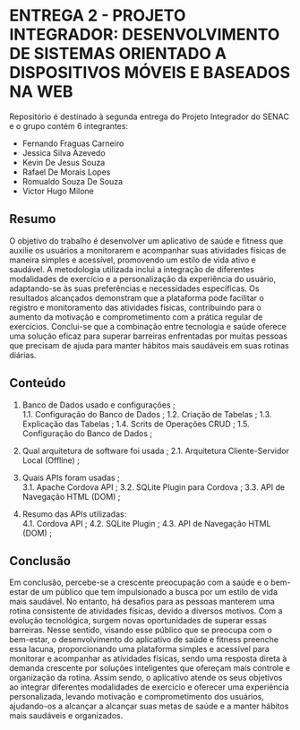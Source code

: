 # ENTREGA 2 - PROJETO INTEGRADOR: DESENVOLVIMENTO DE SISTEMAS ORIENTADO A DISPOSITIVOS MÓVEIS E BASEADOS NA WEB

Repositório é destinado à segunda entrega do Projeto Integrador do SENAC e o grupo contém 6 integrantes:
 * Fernando Fraguas Carneiro
 * Jessica Silva Azevedo
 * Kevin De Jesus Souza
 * Rafael De Morais Lopes
 * Romualdo Souza De Souza
 * Victor Hugo Milone

## Resumo

O objetivo do trabalho é desenvolver um aplicativo de saúde e fitness que auxilie os usuários a monitorarem e acompanhar suas atividades físicas de maneira simples e acessível, promovendo um estilo de vida ativo e saudável. A metodologia utilizada inclui a integração de diferentes modalidades de exercício e a personalização da experiência do usuário, adaptando-se às suas preferências e necessidades específicas. Os resultados alcançados demonstram que a plataforma pode facilitar o registro e monitoramento das atividades físicas, contribuindo para o aumento da motivação e comprometimento com a prática regular de exercícios. Conclui-se que a combinação entre tecnologia e saúde oferece uma solução eficaz para superar barreiras enfrentadas por muitas pessoas que precisam de ajuda para manter hábitos mais saudáveis em suas rotinas diárias. 

## Conteúdo

1.	Banco de Dados usado e configurações	;   
1.1.	Configuração do Banco de Dados	;
1.2.	Criação de Tabelas	;
1.3.	Explicação das Tabelas	;
1.4.	Scrits de Operações CRUD	;
1.5.	Configuração do Banco de Dados	;

2.	Qual arquitetura de software foi usada	; 
2.1.	Arquitetura Cliente-Servidor Local (Offline)	;

3.	Quais APIs foram usadas	;   
3.1.	Apache Cordova API	;
3.2.	SQLite Plugin para Cordova	;
3.3.	API de Navegação HTML (DOM)	;

4.	Resumo das APIs utilizadas:   
4.1.	Cordova API	;
4.2.	SQLite Plugin	;
4.3.	API de Navegação HTML (DOM)	;


## Conclusão
Em conclusão, percebe-se a crescente preocupação com a saúde e o bem-estar de um público que tem impulsionado a busca por um estilo de vida mais saudável. No entanto, há desafios para as pessoas manterem uma rotina consistente de atividades físicas, devido a diversos motivos. Com a evolução tecnológica, surgem novas oportunidades de superar essas barreiras. 
Nesse sentido, visando esse público que se preocupa com o bem-estar, o desenvolvimento do aplicativo de saúde e fitness preenche essa lacuna, proporcionando uma plataforma simples e acessível para monitorar e acompanhar as atividades físicas, sendo uma resposta direta à demanda crescente por soluções inteligentes que ofereçam mais controle e organização da rotina. Assim sendo, o aplicativo atende os seus objetivos ao integrar diferentes modalidades de exercício e oferecer uma experiência personalizada, levando motivação e comprometimento dos usuários, ajudando-os a alcançar a alcançar suas metas de saúde e a manter hábitos mais saudáveis e organizados.
